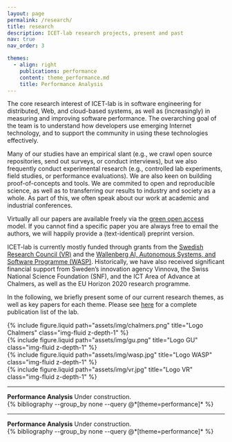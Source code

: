 ```yaml
---
layout: page
permalink: /research/
title: research 
description: ICET-lab research projects, present and past
nav: true
nav_order: 3

themes:
  - align: right
    publications: performance
    content: theme_performance.md
    title: Performance Analysis
---
```


<div class="row">
  <div class="col-md-8">
The core research interest of ICET-lab is in software engineering for distributed, Web, and cloud-based systems, as well as (increasingly) in measuring and improving software performance. The overarching goal of the team is to understand how developers use emerging Internet technology, and to support the community in using these technologies effectively.

Many of our studies have an empirical slant (e.g., we crawl open source repositories, send out surveys, or conduct interviews), but we also frequently conduct experimental research (e.g., controlled lab experiments, field studies, or performance evaluations). We are also keen on building proof-of-concepts and tools. We are commited to open and reproducible science, as well as to transferring our results to industry and society as a whole. As part of this, we often speak about our work at academic and industrial conferences.

Virtually all our papers are available freely via the <a href="https://avandeursen.com/2016/11/06/green-open-access-faq/">green open access</a> model. If you cannot find a specific paper you are always free to email the authors, we will happily provide a (text-identical) preprint version.

ICET-lab is currently mostly funded through grants from the <a href="http://vr.se/">Swedish Research Council (VR)</a> and the <a href="http://wasp-sweden.org/">Wallenberg AI, Autonomous Systems, and Software Programme (WASP)</a>. Historically, we have also received significant financial support from Sweden’s innovation agency Vinnova, the Swiss National Science Foundation (SNF), and the ICT Area of Advance at Chalmers, as well as the EU Horizon 2020 research programme.

In the following, we briefly present some of our current research themes, as well as key papers for each theme. Please see <a href="https://icetlab.github.io/icetlab/publications/">here</a> for a complete publication list of the lab.
</div>

<div class="col-md-4">
<div class="row justify-content-sm-center">
  <div class="col-sm-6 mt-3 mt-md-0">
    {% include figure.liquid path="assets/img/chalmers.png" title="Logo Chalmers" class="img-fluid z-depth-1" %}
  </div>
  <div class="col-sm-6 mt-3 mt-md-0">
    {% include figure.liquid path="assets/img/gu.png" title="Logo GU" class="img-fluid z-depth-1" %}
  </div>
</div>
<div class="row justify-content-sm-center">
    <div class="col-sm-8 mt-3 mt-md-0">
    {% include figure.liquid path="assets/img/wasp.jpg" title="Logo WASP" class="img-fluid z-depth-1" %}
    </div>
    <div class="col-sm-4 mt-3 mt-md-0">
    {% include figure.liquid path="assets/img/vr.jpg" title="Logo VR" class="img-fluid z-depth-1" %}
    </div>
</div>
</div>

---

<div class="row">
  <div class="col-md-6">
    <b>Performance Analysis</b>
    Under construction.
  </div>
  <div class="col-md-6">
    <div class="publications">
        {% bibliography --group_by none --query @*[theme=performance]* %}
    </div>
  </div>
</div>

---

<div class="row">
  <div class="col-md-6">
    <b>Performance Analysis</b>
    Under construction.
  </div>
  <div class="col-md-6">
    <div class="publications">
        {% bibliography --group_by none --query @*[theme=performance]* %}
    </div>
  </div>
</div>